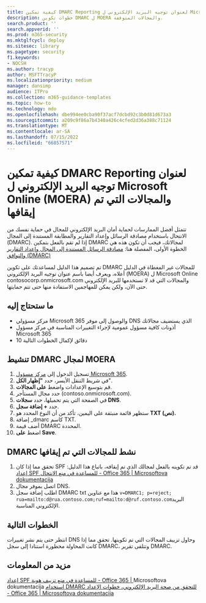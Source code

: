 ```yaml
---
title: كيفية تمكين DMARC Reporting لعنوان توجيه البريد الإلكتروني ل Microsoft Online (MOERA) والمجالات التي تم إيقافها
description: خطوات تكوين DMARC ل MOERA والمجالات المتوقفة.
search.product: ''
search.appverid: ''
ms.prod: m365-security
ms.mktglfcycl: deploy
ms.sitesec: library
ms.pagetype: security
f1.keywords:
- NOCSH
ms.author: tracyp
author: MSFTTracyP
ms.localizationpriority: medium
manager: dansimp
audience: ITPro
ms.collection: m365-guidance-templates
ms.topic: how-to
ms.technology: mdo
ms.openlocfilehash: dbe994ee0cba90f37acf7dcbd92c3b0d81d673a3
ms.sourcegitcommit: a209c9f86a7b4340a426c4cfed2d36a388c71124
ms.translationtype: MT
ms.contentlocale: ar-SA
ms.lasthandoff: 07/15/2022
ms.locfileid: "66857571"
---
```

# <a name="how-to-enable-dmarc-reporting-for-microsoft-online-email-routing-address-moera-and-parked-domains"></a>كيفية تمكين DMARC Reporting لعنوان توجيه البريد الإلكتروني ل Microsoft Online (MOERA) والمجالات التي تم إيقافها

تتمثل أفضل الممارسات لحماية أمان البريد الإلكتروني للمجال في حماية نفسك من الانتحال باستخدام مصادقة الرسائل وإعداد التقارير والمطابقة المستندة إلى المجال (DMARC). إذا لم تقم بالفعل بتمكين DMARC لمجالاتك، فيجب أن تكون هذه هي الخطوة الأولى، المفصلة هنا: [مصادقة الرسائل المستندة إلى المجال وإعداد التقارير والتوافق (DMARC)](/microsoft-365/security/office-365-security/use-dmarc-to-validate-email)

تم تصميم هذا الدليل لمساعدتك على تكوين DMARC للمجالات غير المغطاة في الدليل أعلاه، ويعرف أيضا باسم عنوان توجيه البريد الإلكتروني (MOERA) ل Microsoft Online contosocorp.onmicrosoft.com والمجالات التي قد لا تستخدمها للبريد الإلكتروني حتى الآن، ولكن يمكن للمهاجمين الاستفادة منها حتى تتم حمايتها.

## <a name="what-youll-need"></a>ما ستحتاج إليه

- مركز مسؤولي Microsoft 365 والوصول إلى موفر DNS الذي يستضيف مجالاتك
- أذونات كافية مسؤول عمومية لإجراء التغييرات المناسبة في مركز مسؤول Microsoft 365
- 10 دقائق لإكمال الخطوات التالية

## <a name="activate-dmarc-for-moera-domain"></a>تنشيط DMARC لمجال MOERA

1. تسجيل الدخول إلى [مركز مسؤول Microsoft 365](https://admin.microsoft.com).
1. في شريط التنقل الأيسر، حدد **"إظهار الكل**".
1. قم بتوسيع الإعدادات واضغط **على المجالات**.
1. حدد مجال المستأجر (contoso.onmicrosoft.com).
1. في الصفحة التي يتم تحميلها، حدد **سجلات DNS**.
1. حدد **+ إضافة سجل**.
1. ستظهر قائمة منبثقة على اليمين، تأكد من أن النوع المحدد هو **TXT (نص).**
1. إضافة _dmarc كاسم TXT.
1. أضف قيمة DMARC المحددة.
1. اضغط **على Save**.

## <a name="active-dmarc-for-parked-domains"></a>DMARC نشط للمجالات التي تم إيقافها

1. تحقق مما إذا كان SPF قد تم تكوينه بالفعل لمجالك الذي تم إيقافه، باتباع هذا الدليل: [إعداد SPF للمساعدة في منع الانتحال - Office 365 | Microsoftova dokumentacija](/microsoft-365/security/office-365-security/set-up-spf-in-office-365-to-help-prevent-spoofing#how-to-handle-subdomains)
1. اتصل بموفر مجال DNS.
1. اطلب إضافة سجل DMARC txt هذا مع عناوين `v=DMARC1; p=reject; rua=mailto:d@rua.contoso.com;ruf=mailto:d@ruf.contoso.com`البريد الإلكتروني المناسبة.

## <a name="next-steps"></a>الخطوات التالية

انتظر حتى يتم نشر تغييرات DNS وحاول تزييف المجالات التي تم تكوينها. تحقق مما إذا كانت المحاولة محظورة استنادا إلى سجل DMARC، وتتلقى تقرير DMARC.

## <a name="more-information"></a>مزيد من المعلومات

[إعداد SPF للمساعدة في منع تزييف هوية - Office 365 | ](/microsoft-365/security/office-365-security/set-up-spf-in-office-365-to-help-prevent-spoofing)
 Microsoftova dokumentacija [استخدام DMARC للتحقق من صحة البريد الإلكتروني، خطوات الإعداد - Office 365 | Microsoftova dokumentacija](/microsoft-365/security/office-365-security/use-dmarc-to-validate-email)
